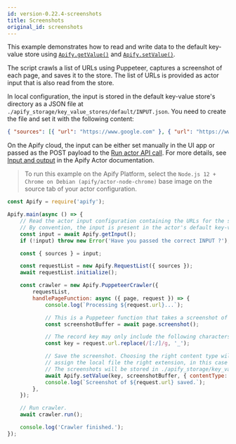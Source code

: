 ```yaml
---
id: version-0.22.4-screenshots
title: Screenshots
original_id: screenshots
---
```


This example demonstrates how to read and write data to the default key-value store using [`Apify.getValue()`](/docs/api/apify#apifygetvaluekey) and
[`Apify.setValue()`](/docs/api/apify#apifysetvaluekey-value-options).

The script crawls a list of URLs using Puppeteer, captures a screenshot of each page, and saves it to the store. The list of URLs is provided as actor
input that is also read from the store.

In local configuration, the input is stored in the default key-value store's directory as a JSON file at
`./apify_storage/key_value_stores/default/INPUT.json`. You need to create the file and set it with the following content:

```json
{ "sources": [{ "url": "https://www.google.com" }, { "url": "https://www.duckduckgo.com" }] }
```

On the Apify cloud, the input can be either set manually in the UI app or passed as the POST payload to the
[Run actor API call](https://apify.com/docs/api/v2#/reference/actors/run-collection/run-actor). For more details, see
[Input and output](https://docs.apify.com/actor/run#input-and-output) in the Apify Actor documentation.

> To run this example on the Apify Platform, select the `Node.js 12 + Chrome on Debian (apify/actor-node-chrome)` base image on the source tab of your
> actor configuration.

```javascript
const Apify = require('apify');

Apify.main(async () => {
    // Read the actor input configuration containing the URLs for the screenshot.
    // By convention, the input is present in the actor's default key-value store under the "INPUT" key.
    const input = await Apify.getInput();
    if (!input) throw new Error('Have you passed the correct INPUT ?');

    const { sources } = input;

    const requestList = new Apify.RequestList({ sources });
    await requestList.initialize();

    const crawler = new Apify.PuppeteerCrawler({
        requestList,
        handlePageFunction: async ({ page, request }) => {
            console.log(`Processing ${request.url}...`);

            // This is a Puppeteer function that takes a screenshot of the page and returns its buffer.
            const screenshotBuffer = await page.screenshot();

            // The record key may only include the following characters: a-zA-Z0-9!-_.'()
            const key = request.url.replace(/[:/]/g, '_');

            // Save the screenshot. Choosing the right content type will automatically
            // assign the local file the right extension, in this case .png.
            // The screenshots will be stored in ./apify_storage/key_value_stores/default/
            await Apify.setValue(key, screenshotBuffer, { contentType: 'image/png' });
            console.log(`Screenshot of ${request.url} saved.`);
        },
    });

    // Run crawler.
    await crawler.run();

    console.log('Crawler finished.');
});
```
